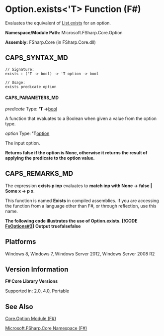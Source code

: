 # Option.exists<'T> Function (F#)

Evaluates the equivalent of [List.exists](http://msdn.microsoft.com/en-us/library/15a3ebd5-98f0-44c0-8220-7dedec3e68a8) for an option.

**Namespace/Module Path:** Microsoft.FSharp.Core.Option

**Assembly:** FSharp.Core (in FSharp.Core.dll)


## CAPS_SYNTAX_MD

```
// Signature:
exists : ('T -> bool) -> 'T option -> bool

// Usage:
exists predicate option
```

#### CAPS_PARAMETERS_MD
*predicate*
Type: **'T -&gt;**[bool](http://msdn.microsoft.com/en-us/library/89c0cf9c-49ce-4207-a3be-555851a67dd5)


A function that evaluates to a Boolean when given a value from the option type.


*option*
Type: **'T**[option](http://msdn.microsoft.com/en-us/library/b08add48-34bf-4410-80a1-ef6a8daddc58)


The input option.



**Returns false if the option is None, otherwise it returns the result of applying the predicate to the option value.**
## CAPS_REMARKS_MD
The expression **exists p inp** evaluates to **match inp with None -&gt; false | Some x -&gt; p x**.

This function is named **Exists** in compiled assemblies. If you are accessing the function from a language other than F#, or through reflection, use this name.

**The following code illustrates the use of Option.exists.**
**[!CODE [FsOptions#3](../CodeSnippet/VS_Snippets_Fsharp/fsoptions/FSharp/fs/program.fs#3)]**
**Output**
**truefalsefalse**
## Platforms
Windows 8, Windows 7, Windows Server 2012, Windows Server 2008 R2


## Version Information
**F# Core Library Versions**

Supported in: 2.0, 4.0, Portable




## See Also
[Core.Option Module &#40;F&#35;&#41;](Core.Option+Module+%28F%23%29.md)

[Microsoft.FSharp.Core Namespace &#40;F&#35;&#41;](Microsoft.FSharp.Core+Namespace+%28F%23%29.md)


